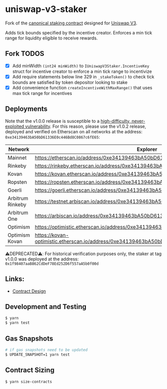 # uniswap-v3-staker

Fork of the [canonical staking contract](https://github.com/Uniswap/v3-staker) designed for [Uniswap V3](https://github.com/Uniswap/uniswap-v3-core).

Adds tick bounds specified by the incentive creator. Enforces a min tick range for liquidity eligible to receive rewards.

## Fork TODOS

- [X] Add minWidth `(int24 minWidth)` to `IUniswapV3Staker.IncentiveKey` struct for incentive creator to enforce a min tick range to incentivize
- [X] Add require statements below line 329 in `_stakeToken()` to check tick bounds are satisfied by token depositor looking to stake
- [X] Add convenience function `createIncentiveWithMaxRange()` that uses max tick range for incentives

## Deployments

Note that the v1.0.0 release is susceptible to a [high-difficulty, never-exploited vulnerability](https://github.com/Uniswap/v3-staker/issues/219). For this reason, please use the v1.0.2 release, deployed and verified on Etherscan on all networks at the address: `0xe34139463bA50bD61336E0c446Bd8C0867c6fE65`:

| Network          | Explorer                                                                                 |
| ---------------- | ---------------------------------------------------------------------------------------- |
| Mainnet          | https://etherscan.io/address/0xe34139463bA50bD61336E0c446Bd8C0867c6fE65                  |
| Rinkeby          | https://rinkeby.etherscan.io/address/0xe34139463bA50bD61336E0c446Bd8C0867c6fE65          |
| Kovan            | https://kovan.etherscan.io/address/0xe34139463bA50bD61336E0c446Bd8C0867c6fE65            |
| Ropsten          | https://ropsten.etherscan.io/address/0xe34139463bA50bD61336E0c446Bd8C0867c6fE65          |
| Goerli           | https://goerli.etherscan.io/address/0xe34139463bA50bD61336E0c446Bd8C0867c6fE65           |
| Arbitrum Rinkeby | https://testnet.arbiscan.io/address/0xe34139463bA50bD61336E0c446Bd8C0867c6fE65           |
| Arbitrum One     | https://arbiscan.io/address/0xe34139463bA50bD61336E0c446Bd8C0867c6fE65                   |
| Optimism         | https://optimistic.etherscan.io/address/0xe34139463bA50bD61336E0c446Bd8C0867c6fE65       |
| Optimism Kovan   | https://kovan-optimistic.etherscan.io/address/0xe34139463bA50bD61336E0c446Bd8C0867c6fE65 |

⚠️DEPRECATED⚠️: For historical verification purposes only, the staker at tag v1.0.0 was deployed at the address: `0x1f98407aaB862CdDeF78Ed252D6f557aA5b0f00d`

## Links:

- [Contract Design](docs/Design.md)

## Development and Testing

```sh
$ yarn
$ yarn test
```

## Gas Snapshots

```sh
# if gas snapshots need to be updated
$ UPDATE_SNAPSHOT=1 yarn test
```

## Contract Sizing

```sh
$ yarn size-contracts
```
